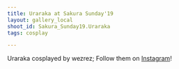 ```yaml
---
title: Uraraka at Sakura Sunday'19
layout: gallery_local
shoot_id: Sakura_Sunday19.Uraraka
tags: cosplay

---
```


Uraraka cosplayed by wezrez; Follow them on [Instagram](https://www.instagram.com/wezrez)!


